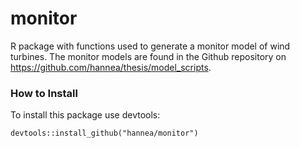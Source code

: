 # monitor
R package with functions used to generate a monitor model of wind turbines. The monitor models are found in the Github repository on https://github.com/hannea/thesis/model_scripts.


### How to Install

To install this package use devtools:

```{r}
devtools::install_github("hannea/monitor")
```
